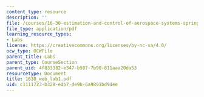 ```yaml
---
content_type: resource
description: ''
file: /courses/16-30-estimation-and-control-of-aerospace-systems-spring-2004/c1111723b328e4b7de9b6a9891bd94ee_1630_web_lab1.pdf
file_type: application/pdf
learning_resource_types:
- Labs
license: https://creativecommons.org/licenses/by-nc-sa/4.0/
ocw_type: OCWFile
parent_title: Labs
parent_type: CourseSection
parent_uid: 4f833382-e347-b507-7b90-811aaa20da53
resourcetype: Document
title: 1630_web_lab1.pdf
uid: c1111723-b328-e4b7-de9b-6a9891bd94ee
---
```

